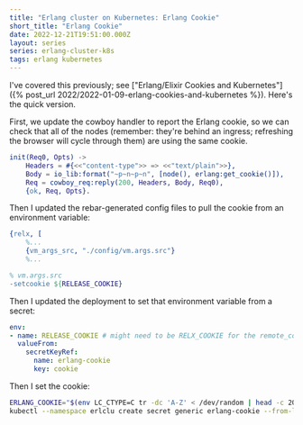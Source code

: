 ```yaml
---
title: "Erlang cluster on Kubernetes: Erlang Cookie"
short_title: "Erlang Cookie"
date: 2022-12-21T19:51:00.000Z
layout: series
series: erlang-cluster-k8s
tags: erlang kubernetes
---
```


I've covered this previously; see ["Erlang/Elixir Cookies and Kubernetes"]({% post_url 2022/2022-01-09-erlang-cookies-and-kubernetes %}). Here's the quick version.

First, we update the cowboy handler to report the Erlang cookie, so we can check that all of the nodes (remember:
they're behind an ingress; refreshing the browser will cycle through them) are using the same cookie.

```erlang
init(Req0, Opts) ->
    Headers = #{<<"content-type">> => <<"text/plain">>},
    Body = io_lib:format("~p~n~p~n", [node(), erlang:get_cookie()]),
    Req = cowboy_req:reply(200, Headers, Body, Req0),
    {ok, Req, Opts}.
```

Then I updated the rebar-generated config files to pull the cookie from an environment variable:

```erlang
{relx, [
    %...
    {vm_args_src, "./config/vm.args.src"}
    %...
```

```erlang
% vm.args.src
-setcookie ${RELEASE_COOKIE}
```

Then I updated the deployment to set that environment variable from a secret:

```yaml
env:
- name: RELEASE_COOKIE # might need to be RELX_COOKIE for the remote_console to work.
  valueFrom:
    secretKeyRef:
      name: erlang-cookie
      key: cookie
```

Then I set the cookie:

```bash
ERLANG_COOKIE="$(env LC_CTYPE=C tr -dc 'A-Z' < /dev/random | head -c 20)"
kubectl --namespace erlclu create secret generic erlang-cookie --from-literal=cookie="$ERLANG_COOKIE"
```
